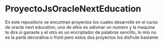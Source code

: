 # ProyectoJsOracleNextEducation
En este repositorio se encuntran proyectos los cuales desarrolle en el curso de oracle next education, uno de ellos es adivinar un numero y la maquina te dira si ganaste y el otro es un encriptador de palabras sencillo, lo mio no es la parte decorativa o front pero estos dos proyectos los disfrute bastante